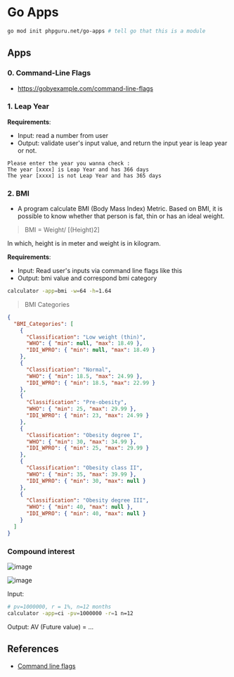 # Go Apps

```sh
go mod init phpguru.net/go-apps # tell go that this is a module
```

## Apps

### 0. Command-Line Flags

- https://gobyexample.com/command-line-flags

### 1. Leap Year

**Requirements**:

- Input: read a number from user
- Output: validate user's input value, and return the input year is leap year or not.

```
Please enter the year you wanna check :
The year [xxxx] is Leap Year and has 366 days
The year [xxxx] is not Leap Year and has 365 days
```

### 2. BMI

- A program calculate BMI (Body Mass Index) Metric. Based on BMI, it is possible to know whether that person is fat, thin or has an ideal weight.

> BMI = Weight/ [(Height)2]

In which, height is in meter and weight is in kilogram.

**Requirements**:

- Input: Read user's inputs via command line flags like this
- Output: bmi value and correspond bmi category

```sh
calculator -app=bmi -w=64 -h=1.64
```

> BMI Categories

```json
{
  "BMI_Categories": [
    {
      "Classification": "Low weight (thin)",
      "WHO": { "min": null, "max": 18.49 },
      "IDI_WPRO": { "min": null, "max": 18.49 }
    },
    {
      "Classification": "Normal",
      "WHO": { "min": 18.5, "max": 24.99 },
      "IDI_WPRO": { "min": 18.5, "max": 22.99 }
    },
    {
      "Classification": "Pre-obesity",
      "WHO": { "min": 25, "max": 29.99 },
      "IDI_WPRO": { "min": 23, "max": 24.99 }
    },
    {
      "Classification": "Obesity degree I",
      "WHO": { "min": 30, "max": 34.99 },
      "IDI_WPRO": { "min": 25, "max": 29.99 }
    },
    {
      "Classification": "Obesity class II",
      "WHO": { "min": 35, "max": 39.99 },
      "IDI_WPRO": { "min": 30, "max": null }
    },
    {
      "Classification": "Obesity degree III",
      "WHO": { "min": 40, "max": null },
      "IDI_WPRO": { "min": 40, "max": null }
    }
  ]
}
```

### Compound interest

![image](https://gist.github.com/assets/31009750/6ac3865f-8071-4ea3-8831-2a16fa8e2afc)

![image](https://gist.github.com/assets/31009750/0e435bc1-e428-4cd6-9cf6-4db8fa69b0dd)

Input:

```sh
# pv=1000000, r = 1%, n=12 months
calculator -app=ci -pv=1000000 -r=1 n=12
```

Output: AV (Future value) = ...

## References

- [Command line flags](https://gobyexample.com/command-line-flags)
